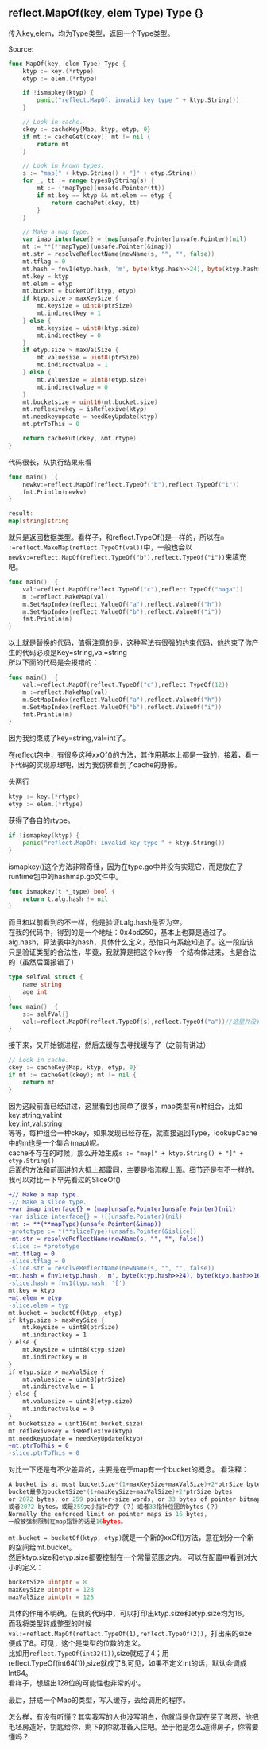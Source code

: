 ## reflect.MapOf(key, elem Type) Type {}

传入key,elem，均为Type类型，返回一个Type类型。

Source:
```go
func MapOf(key, elem Type) Type {
	ktyp := key.(*rtype)
	etyp := elem.(*rtype)

	if !ismapkey(ktyp) {
		panic("reflect.MapOf: invalid key type " + ktyp.String())
	}

	// Look in cache.
	ckey := cacheKey{Map, ktyp, etyp, 0}
	if mt := cacheGet(ckey); mt != nil {
		return mt
	}

	// Look in known types.
	s := "map[" + ktyp.String() + "]" + etyp.String()
	for _, tt := range typesByString(s) {
		mt := (*mapType)(unsafe.Pointer(tt))
		if mt.key == ktyp && mt.elem == etyp {
			return cachePut(ckey, tt)
		}
	}

	// Make a map type.
	var imap interface{} = (map[unsafe.Pointer]unsafe.Pointer)(nil)
	mt := **(**mapType)(unsafe.Pointer(&imap))
	mt.str = resolveReflectName(newName(s, "", "", false))
	mt.tflag = 0
	mt.hash = fnv1(etyp.hash, 'm', byte(ktyp.hash>>24), byte(ktyp.hash>>16), byte(ktyp.hash>>8), byte(ktyp.hash))
	mt.key = ktyp
	mt.elem = etyp
	mt.bucket = bucketOf(ktyp, etyp)
	if ktyp.size > maxKeySize {
		mt.keysize = uint8(ptrSize)
		mt.indirectkey = 1
	} else {
		mt.keysize = uint8(ktyp.size)
		mt.indirectkey = 0
	}
	if etyp.size > maxValSize {
		mt.valuesize = uint8(ptrSize)
		mt.indirectvalue = 1
	} else {
		mt.valuesize = uint8(etyp.size)
		mt.indirectvalue = 0
	}
	mt.bucketsize = uint16(mt.bucket.size)
	mt.reflexivekey = isReflexive(ktyp)
	mt.needkeyupdate = needKeyUpdate(ktyp)
	mt.ptrToThis = 0

	return cachePut(ckey, &mt.rtype)
}
```
代码很长，从执行结果来看
```go
func main()  {
	newkv:=reflect.MapOf(reflect.TypeOf("b"),reflect.TypeOf("i"))
	fmt.Println(newkv)
}

result:
map[string]string
```
就只是返回数据类型。看样子，和reflect.TypeOf()是一样的，所以在`m :=reflect.MakeMap(reflect.TypeOf(val))`中，一般也会以`newkv:=reflect.MapOf(reflect.TypeOf("b"),reflect.TypeOf("i"))`来填充吧。

```go
func main()  {
	val:=reflect.MapOf(reflect.TypeOf("c"),reflect.TypeOf("baga"))
	m :=reflect.MakeMap(val)
	m.SetMapIndex(reflect.ValueOf("a"),reflect.ValueOf("h"))
	m.SetMapIndex(reflect.ValueOf("b"),reflect.ValueOf("i"))
	fmt.Println(m)
}
```
以上就是替换的代码，值得注意的是，这种写法有很强的约束代码，他约束了你产生的代码必须是Key=string,val=string  
所以下面的代码是会报错的：  
```go
func main()  {
	val:=reflect.MapOf(reflect.TypeOf("c"),reflect.TypeOf(12))
	m :=reflect.MakeMap(val)
	m.SetMapIndex(reflect.ValueOf("a"),reflect.ValueOf("h"))
	m.SetMapIndex(reflect.ValueOf("b"),reflect.ValueOf("i"))
	fmt.Println(m)
}
```
因为我约束成了key=string,val=int了。  

在reflect包中，有很多这种xxOf()的方法，其作用基本上都是一致的，接着，看一下代码的实现原理吧，因为我仿佛看到了cache的身影。  

头两行
```go
ktyp := key.(*rtype)
etyp := elem.(*rtype)
```
获得了各自的rtype。  

```go
if !ismapkey(ktyp) {
	panic("reflect.MapOf: invalid key type " + ktyp.String())
}
```
ismapkey()这个方法非常奇怪，因为在type.go中并没有实现它，而是放在了runtime包中的hashmap.go文件中。
```go
func ismapkey(t *_type) bool {
	return t.alg.hash != nil
}
```
而且和以前看到的不一样，他是验证t.alg.hash是否为空。  
在我的代码中，得到的是一个地址：0x4bd250，基本上也算是通过了。
alg.hash，算法表中的hash，具体什么定义，恐怕只有系统知道了。这一段应该只是验证类型的合法性，毕竟，我就算是把这个key传一个结构体进来，也是合法的（虽然后面报错了）

```go
type selfVal struct {
	name string
	age int
}
func main()  {
	s:= selfVal{}
	val:=reflect.MapOf(reflect.TypeOf(s),reflect.TypeOf("a"))//这里并没有任何是错误的
}
```

接下来，又开始锁进程，然后去缓存去寻找缓存了（之前有讲过）  
```go
// Look in cache.
ckey := cacheKey{Map, ktyp, etyp, 0}
if mt := cacheGet(ckey); mt != nil {
	return mt
}
```
因为这段前面已经讲过，这里看到也简单了很多，map类型有n种组合，比如
key:string,val:int  
key:int,val:string  
等等，每种组合一种ckey，如果发现已经存在，就直接返回Type，lookupCache中的m也是一个集合(map)呢。  
cache不存在的时候，那么开始生成`s := "map[" + ktyp.String() + "]" + etyp.String()`  
后面的方法和前面讲的大抵上都雷同，主要是指流程上面。细节还是有不一样的。我可以对比一下早先看过的SliceOf()  

```diff
+// Make a map type. 
-// Make a slice type.
+var imap interface{} = (map[unsafe.Pointer]unsafe.Pointer)(nil)
-var islice interface{} = ([]unsafe.Pointer)(nil)
+mt := **(**mapType)(unsafe.Pointer(&imap))
-prototype := *(**sliceType)(unsafe.Pointer(&islice))
+mt.str = resolveReflectName(newName(s, "", "", false))
-slice := *prototype
+mt.tflag = 0
-slice.tflag = 0
-slice.str = resolveReflectName(newName(s, "", "", false))
+mt.hash = fnv1(etyp.hash, 'm', byte(ktyp.hash>>24), byte(ktyp.hash>>16), byte(ktyp.hash>>8), byte(ktyp.hash))
-slice.hash = fnv1(typ.hash, '[')
mt.key = ktyp
+mt.elem = etyp
-slice.elem = typ
mt.bucket = bucketOf(ktyp, etyp)
if ktyp.size > maxKeySize {
	mt.keysize = uint8(ptrSize)
	mt.indirectkey = 1
} else {
	mt.keysize = uint8(ktyp.size)
	mt.indirectkey = 0
}
if etyp.size > maxValSize {
	mt.valuesize = uint8(ptrSize)
	mt.indirectvalue = 1
} else {
	mt.valuesize = uint8(etyp.size)
	mt.indirectvalue = 0
}
mt.bucketsize = uint16(mt.bucket.size)
mt.reflexivekey = isReflexive(ktyp)
mt.needkeyupdate = needKeyUpdate(ktyp)
+mt.ptrToThis = 0
-slice.ptrToThis = 0
```

对比一下还是有不少差异的，主要是在于map有一个bucket的概念。
看注释：
```go
A bucket is at most bucketSize*(1+maxKeySize+maxValSize)+2*ptrSize bytes,
bucket最多为bucketSize*(1+maxKeySize+maxValSize)+2*ptrSize bytes
or 2072 bytes, or 259 pointer-size words, or 33 bytes of pointer bitmap.
或者2072 bytes，或是259大小指针的字（？）或者33指针位图的bytes（？）
Normally the enforced limit on pointer maps is 16 bytes,
一般被强制限制在map指针的话是16bytes。
```
`mt.bucket = bucketOf(ktyp, etyp)`就是一个新的xxOf()方法，意在划分一个新的空间给mt.bucket。  
然后ktyp.size和etyp.size都要控制在一个常量范围之内。
可以在配置中看到对大小的定义：
```go
bucketSize uintptr = 8
maxKeySize uintptr = 128
maxValSize uintptr = 128
```
具体的作用不明确。在我的代码中，可以打印出ktyp.size和etyp.size均为16。  
而我将类型转成整型的时候`val:=reflect.MapOf(reflect.TypeOf(1),reflect.TypeOf(2))`，打出来的size便成了8。可见，这个是类型的位数的定义。  
比如用`reflect.TypeOf(int32(1))`,size就成了4；用reflect.TypeOf(int64(1)),size就成了8,可见，如果不定义int的话，默认会调成Int64。  
看样子，想超出128位的可能性也非常的小。  

最后，拼成一个Map的类型，写入缓存，丢给调用的程序。

怎么样，有没有听懂？其实我写的人也没写明白，你就当是你现在买了套房，他把毛坯房造好，钥匙给你，剩下的你就准备入住吧。至于他是怎么造得房子，你需要懂吗？
